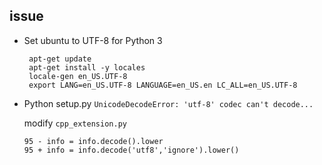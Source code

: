 ## issue

- Set ubuntu to UTF-8 for Python 3

   ```
    apt-get update
    apt-get install -y locales
    locale-gen en_US.UTF-8
    export LANG=en_US.UTF-8 LANGUAGE=en_US.en LC_ALL=en_US.UTF-8
   ```
- Python setup.py `UnicodeDecodeError: 'utf-8' codec can't decode...`

   modify `cpp_extension.py`
   ```
   95 - info = info.decode().lower
   95 + info = info.decode('utf8','ignore').lower() 
   ```